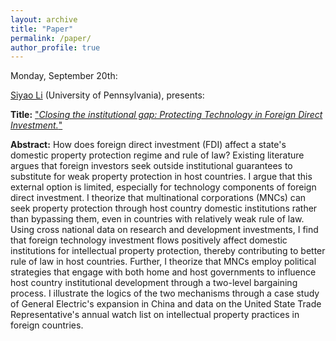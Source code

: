 ```yaml
---
layout: archive
title: "Paper"
permalink: /paper/
author_profile: true
---
```


Monday, September 20th:

[Siyao Li](https://www.siyao-li.com/) (University of Pennsylvania), presents:

**Title:** ["*Closing the institutional gap: Protecting Technology in Foreign Direct Investment.*"](https://gsipe-workshop.github.io/files/Siyao_Li_20SEP2021.pdf)

**Abstract:**
How does foreign direct investment (FDI) affect a state's domestic property protection regime and rule of law? Existing literature argues that foreign investors seek outside institutional guarantees to substitute for weak property protection in host countries. I argue that this external option is limited, especially for technology components of foreign direct investment. I theorize that multinational corporations (MNCs) can seek property protection through host country domestic institutions rather than bypassing them, even in countries with relatively weak rule of law. Using cross national data on research and development investments, I find that foreign technology investment flows positively affect domestic institutions for intellectual property protection, thereby contributing to better rule of law in host countries. Further, I theorize that MNCs employ political strategies that engage with both home and host governments to influence host country institutional development through a two-level bargaining process. I illustrate the logics of the two mechanisms through a case study of General Electric's expansion in China and data on the United State Trade Representative's annual watch list on intellectual property practices in foreign countries.
